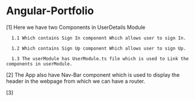 # Angular-Portfolio
[1]  Here we have two Components in UserDetails Module 

      1.1 Which contains Sign In component Which allows user to sign In.
      
      1.2 Which contains Sign Up component Which allows user to sign Up.
      
      1.3 The userModule has UserModule.ts file which is used to Link the components in userModule.

[2]  The App also have Nav-Bar component which is used to display the header in the webpage from which we can have a router.

[3]  
